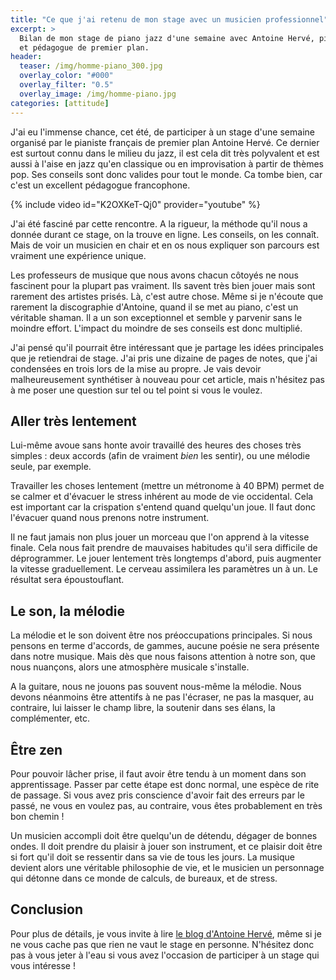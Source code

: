 ```yaml
---
title: "Ce que j'ai retenu de mon stage avec un musicien professionnel"
excerpt: >
  Bilan de mon stage de piano jazz d'une semaine avec Antoine Hervé, pianiste 
  et pédagogue de premier plan.
header:
  teaser: /img/homme-piano_300.jpg
  overlay_color: "#000"
  overlay_filter: "0.5"
  overlay_image: /img/homme-piano.jpg
categories: [attitude]
---
```


J'ai eu l'immense chance, cet été, de participer à un stage d'une semaine 
organisé par le pianiste français de premier plan Antoine Hervé. Ce dernier est 
surtout connu dans le milieu du jazz, il est cela dit très polyvalent et est 
aussi à l'aise en jazz qu'en classique ou en improvisation à partir de thèmes 
pop. Ses conseils sont donc valides pour tout le monde. Ca tombe bien, car 
c'est un excellent pédagogue francophone.

{% include video id="K2OXKeT-Qj0" provider="youtube" %}

J'ai été fasciné par cette rencontre. A la rigueur, la méthode qu'il nous a 
donnée durant ce stage, on la trouve en ligne. Les conseils, on les connaît. 
Mais de voir un musicien en chair et en os nous expliquer son parcours est 
vraiment une expérience unique.

Les professeurs de musique que nous avons chacun côtoyés ne nous fascinent pour 
la plupart pas vraiment. Ils savent très bien jouer mais sont rarement des 
artistes prisés. Là, c'est autre chose. Même si je n'écoute que rarement la 
discographie d'Antoine, quand il se met au piano, c'est un véritable shaman. Il 
a un son exceptionnel et semble y parvenir sans le moindre effort. L'impact du 
moindre de ses conseils est donc multiplié.

J'ai pensé qu'il pourrait être intéressant que je partage les idées principales 
que je retiendrai de stage. J'ai pris une dizaine de pages de notes, que j'ai 
condensées en trois lors de la mise au propre. Je vais devoir malheureusement 
synthétiser à nouveau pour cet article, mais n'hésitez pas à me poser une 
question sur tel ou tel point si vous le voulez.

## Aller très lentement

Lui-même avoue sans honte avoir travaillé des heures des choses très simples : 
deux accords (afin de vraiment *bien* les sentir), ou une mélodie seule, par 
exemple.

Travailler les choses lentement (mettre un métronome à 40 BPM) permet de se 
calmer et d'évacuer le stress inhérent au mode de vie occidental. Cela est 
important car la crispation s'entend quand quelqu'un joue. Il faut donc 
l'évacuer quand nous prenons notre instrument.

Il ne faut jamais non plus jouer un morceau que l'on apprend à la vitesse 
finale. Cela nous fait prendre de mauvaises habitudes qu'il sera difficile de 
déprogrammer. Le jouer lentement très longtemps d'abord, puis augmenter la 
vitesse graduellement. Le cerveau assimilera les paramètres un à un. Le 
résultat sera époustouflant.

## Le son, la mélodie

La mélodie et le son doivent être nos préoccupations principales. Si nous 
pensons en terme d'accords, de gammes, aucune poésie ne sera présente dans 
notre musique. Mais dès que nous faisons attention à notre son, que nous 
nuançons, alors une atmosphère musicale s'installe.

A la guitare, nous ne jouons pas souvent nous-même la mélodie. Nous devons 
néanmoins être attentifs à ne pas l'écraser, ne pas la masquer, au contraire, 
lui laisser le champ libre, la soutenir dans ses élans, la complémenter, etc.

## Être zen

Pour pouvoir lâcher prise, il faut avoir être tendu à un moment dans son 
apprentissage. Passer par cette étape est donc normal, une espèce de rite de 
passage. Si vous avez pris conscience d'avoir fait des erreurs par le passé, ne 
vous en voulez pas, au contraire, vous êtes probablement en très bon chemin !

Un musicien accompli doit être quelqu'un de détendu, dégager de bonnes ondes. 
Il doit prendre du plaisir à jouer son instrument, et ce plaisir doit être si 
fort qu'il doit se ressentir dans sa vie de tous les jours. La musique devient 
alors une véritable philosophie de vie, et le musicien un personnage qui 
détonne dans ce monde de calculs, de bureaux, et de stress.

## Conclusion

Pour plus de détails, je vous invite à lire [le blog d'Antoine Hervé][blog], 
même si je ne vous cache pas que rien ne vaut le stage en personne. N'hésitez 
donc pas à vous jeter à l'eau si vous avez l'occasion de participer à un stage 
qui vous intéresse !

[blog]:https://blog.antoineherve.com/
